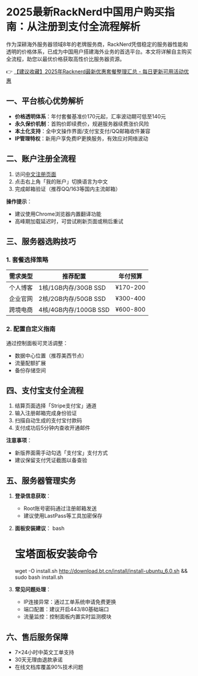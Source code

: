 # 2025最新RackNerd中国用户购买指南：从注册到支付全流程解析

作为深耕海外服务器领域8年的老牌服务商，RackNerd凭借稳定的服务器性能和透明的价格体系，已成为中国用户搭建海外业务的首选平台。本文将详解自主购买全流程，助您以最优价格获取高性价比服务器资源。

👉 [【建议收藏】2025年Racknerd最新优惠套餐整理汇总 - 每日更新可用活动优惠](https://bit.ly/Rack_Nerd)

## 一、平台核心优势解析
- **价格透明体系**：年付套餐基准价170元起，汇率波动期可低至140元
- **永久保价机制**：首购价即续费价，规避服务器续费涨价风险
- **本土化支持**：全中文操作界面/支付宝支付/QQ邮箱收件兼容
- **IP管理特权**：新用户享免费IP更换服务，有效应对网络波动

## 二、账户注册全流程
1. 访问[中文注册页面](https://bit.ly/Rack_Nerd)
2. 点击右上角「我的账户」切换语言为中文
3. 完成邮箱验证（推荐QQ/163等国内主流邮箱）

**操作提示**：
- 建议使用Chrome浏览器内置翻译功能
- 高峰期加载延迟时，可尝试刷新页面或稍后重试

## 三、服务器选购技巧
### 1. 套餐选择策略
| 需求类型       | 推荐配置               | 年付预算  |
|----------------|------------------------|-----------|
| 个人博客       | 1核/1GB内存/30GB SSD   | ¥170-200  |
| 企业官网       | 2核/2GB内存/50GB SSD   | ¥300-400  |
| 跨境电商       | 4核/4GB内存/100GB SSD  | ¥600-800  |

### 2. 配置自定义指南
通过控制面板可灵活调整：
- 数据中心位置（推荐美西节点）
- 流量配额扩展
- 备份存储空间

## 四、支付宝支付全流程
1. 结算页面选择「Stripe支付宝」通道
2. 输入注册邮箱完成身份验证
3. 扫描自动生成的支付宝付款码
4. 支付成功后5分钟内查收开通邮件

**注意事项**：
- 新版界面需手动勾选「支付宝」支付方式
- 建议保留支付凭证截图以备查验

## 五、服务器管理实务
1. **登录信息获取**：
   - Root账号密码通过注册邮箱发送
   - 建议使用LastPass等工具加密保存

2. **面板安装建议**：
   bash
   # 宝塔面板安装命令
   wget -O install.sh http://download.bt.cn/install/install-ubuntu_6.0.sh && sudo bash install.sh
   

3. **常见问题处理**：
   - IP连接异常：通过工单系统申请免费更换
   - 端口配置：建议开启443/80基础端口
   - 流量监控：控制面板内置实时监测模块

## 六、售后服务保障
- 7×24小时中英文工单支持
- 30天无理由退款承诺
- 在线文档库覆盖90%技术问题